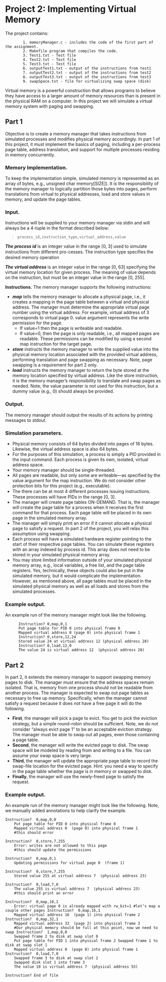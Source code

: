 ﻿ # Project 2: Implementing Virtual Memory

The project contains:


		    1. memoryManager.c - includes the code of the first part of the assignment.
		    2. Makefile program that compiles the code.
		    3. Test1.txt - Test file
		    4. Test2.txt - Test file
		    5. Test3.txt - Test file
		    6. outputTest1.txt - output of the instructions from test1
		    7. outputTest2.txt - output of the instructions from test2
		    8. outputTest3.txt - output of the instructions from test3
		    9. swapSpace.txt - file for virtualizing swap space (disk)

Virtual memory is a powerful construction that allows programs to believe they have access to a larger amount of memory resources than is present in the physical RAM on a computer. In this project we will simulate a virtual memory system with paging and swapping.

## Part 1

  
Objective is to create a memory manager that takes instructions from simulated processes and modifies physical memory accordingly. In part 1 of this project, it must implement the basics of paging, including a per-process page table, address translation, and support for multiple processes residing in memory concurrently.

### Memory Implementation.

To keep the implementation simple, simulated memory is represented as an array of bytes, e.g., unsigned char memory[SIZE]). It is the responsibility of the memory manager to logically partition those bytes into pages, perform translations from virtual to physical addresses, load and store values in memory, and update the page tables.

### Input.

Instructions will be supplied to your memory manager via  stdin  and will always be a 4-tuple in the format described below:

  

> `process_id,instruction_type,virtual_address,value`


***The process id*** is an integer value in the range [0, 3] used to simulate instructions from diﬀerent pro-cesses. The instruction type specifies the desired memory operation

***The virtual address*** is an integer value in the range [0,  63] specifying the virtual memory location for given  process. The meaning of value depends on the instruction, but must be an integer value in the range [0, 255].

**Instructions.** The memory manager supports the following instructions:

-   ***map*** tells the memory manager to allocate a physical page, i.e., it creates a mapping in the page table  between a virtual and physical address. The manager must determine the appropriate virtual page number using the virtual address. For example, virtual address of 3 corresponds to virtual page 0. value argument represents the write permission for the page. 
	- If value=1 then the page is writeable and readable. 
	- If value=0, then the page is only readable, i.e., all mapped pages are readable. 
	These permissions can be modified by using a second map instruction for the target page.
-   ***store*** instructs the memory manager to write the supplied value into the physical memory location  associated with the provided virtual address, performing translation and page swapping as necessary. Note, page swapping is a requirement for part 2 only.
-   ***load*** instructs the memory manager to return the byte stored at the memory location specified by virtual address. Like the store instruction, it is the memory manager’s responsibility to translate  and swap pages as needed. Note, the value parameter is not used for this instruction, but a dummy value (e.g., 0) should always be provided.
    

### Output.

The memory manager should output the results of its actions by printing messages to stdout.

### Simulation parameters.

-   Physical memory consists of 64 bytes divided into pages of 16 bytes. Likewise, the virtual address space is also 64 bytes.
-   For the purposes of this simulation, a process is simply a PID provided in the input command. Each process is given its own, isolated, virtual address space.
-   Your memory manager should be single-threaded.
-   All pages are readable, but only some are writeable—as specified by the value argument for the map instruction. We do not consider other protection bits for this project (e.g., executable).
-   The there can be at most 4 diﬀerent processes issuing instructions. These processes will have PIDs in the range [0, 3].
-   The manager will create page tables ON-DEMAND. That is, the manager will create the page table for a process when it receives the first command for that process. Each page table will be placed in its own page in the simulated memory array.
-   The manager will simply print an error if it cannot allocate a physical page to satisfy a request. In part 2 of the project, you will relax this assumption using swapping.
-   Each process will have a simulated hardware register pointing to the start of their respective page tables. You can simulate these registers with an array indexed by process id. This array does not need to be stored in your simulated physical memory array.
-   You may store limited information outside of your simulated physical memory array, e.g., local variables, a free list, and the page table registers. Yes, technically, these objects could also be put in the simulated memory, but it would complicate the implementation. However, as mentioned above, all page tables  must be placed in the simulated physical memory as well as all loads and stores from the simulated processes.
    
### Example output.

An example run of the memory manager might look like the following.

     	  Instruction? 0,map,0,1
          Put page table for PID 0 into physical frame 0
          Mapped virtual address 0 (page 0) into physical frame 1
          Instruction? 0,store,12,24
          Stored value 24 at virtual address 12 (physical address 28)
          Instruction? 0,load,12,0
          The value 24 is virtual address 12  (physical address 28)

## Part 2

 
In part 2, it extends the memory manager to support swapping memory pages to disk. The manager must ensure that the address spaces remain isolated. That is, memory from one process should not be readable from another process. The manager is expected to swap out page tables as necessary to free up memory.
Specifically, when the manager cannot satisfy a request because it does not have a free page it will do the following.

-   **First**, the manager will pick a page to evict. You get to pick the eviction strategy, but a simple round-robin should be suﬃcient. Note, we do not consider “always evict page 1” to be an acceptable eviction strategy. The manager must be able to swap out all pages, even those containing a page table.
-   **Second**, the manager will write the evicted page to disk. The swap space will be modeled by reading from and writing to a file. You can assume your swap space is very large.
-   **Third**, the manager will update the appropriate page table to record the swap-file location for the evicted page. Hint: you need a way to specify in the page table whether the page is in memory or swapped to disk.
-   **Finally**, the manager will use the newly-freed page to satisfy the request.
    
### Example output.

An example run of the memory manager might look like the following. Note, we manually added annotations to help clarify the example.

    Instruction?  0,map,0,0
	    Put page table for PID 0 into physical frame 0
	    Mapped virtual address 0  (page 0) into physical frame 1
	    #this should error
    
    Instruction?  0,store,7,255
	    Error: writes are not allowed to this page
	    #this should update the permissions
    
    Instruction?  0,map,0,1
	    Updating permissions for virtual page 0  (frame 1)
    
    Instruction?  0,store,7,255
	    Stored value 255 at virtual address 7  (physical address 23)
    
    Instruction?  0,load,7,0
	    The value 255 is virtual address 7  (physical address 23)
	    #this should print an error
	    
    Instruction?  0,map,10,1
	    Error: virtual page 0 is already mapped with rw_bit=1 #let’s map a couple other pages Instruction?  0,map,16,1
	    Mapped virtual address 16  (page 1) into physical frame 2 Instruction?  0,map,32,1
	    Mapped virtual address 32  (page 2) into physical frame 3
	    #Our physical memory should be full at this point, now we need to swap Instruction?  1,map,0,0
	    Swapped frame 2 to disk at swap slot 0
	    Put page table for PID 1 into physical frame 2 Swapped frame 1 to disk at swap slot 1
	    Mapped virtual address 0  (page 0) into physical frame 1 Instruction?  0,load,7,0
	    Swapped frame 3 to disk at swap slot 2
	    Swapped disk slot 1 into frame 3
	    The value 10 is virtual address 7  (physical address 55)
	    
    Instruction? End of file

